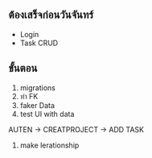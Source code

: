 ## ต้องเสร็จก่อนวันจันทร์
  - Login
  - Task CRUD


## ขั้นตอน
  1. migrations
  2. ทำ FK
  3. faker Data
  4. test UI with data



AUTEN -> CREATPROJECT -> ADD TASK

1. make lerationship
